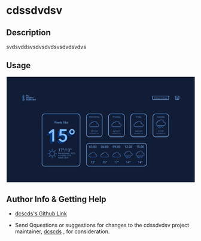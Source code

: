 
  
    
 # cdssdvdsv 
 
  
 ## Description 
 svdsvddsvsdvsdvdsvsdvdsvdvs
    
   
  
  
 ## Usage 
 ![alt text](./assets/images/test.png)
  
  
  
  
  
  
  
  
    
 ## Author Info & Getting Help 
    
 * [dcscds's Github Link](https://github.com/cdscsd)
    
 * Send Qquestions or suggestions for changes to the cdssdvdsv project maintainer, [dcscds](mailto:dscdsc?subject=[GitHub]%20cdssdvdsv) , for consideration.
    
  
  
  